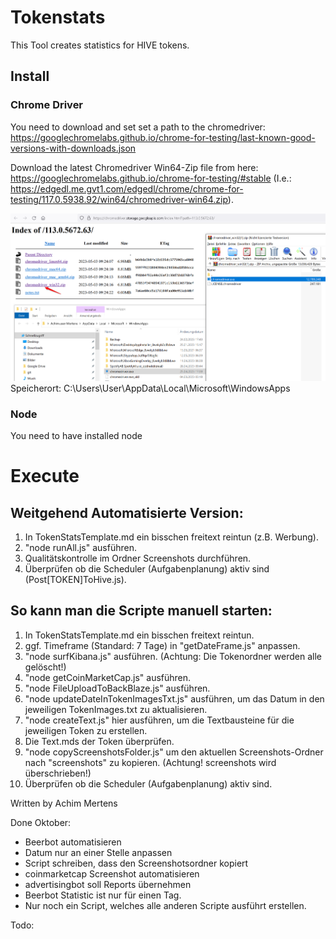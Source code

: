 # Tokenstats

This Tool creates statistics for HIVE tokens.

## Install
### Chrome Driver
You need to download and set set a path to the chromedriver:
https://googlechromelabs.github.io/chrome-for-testing/last-known-good-versions-with-downloads.json

Download the latest Chromedriver Win64-Zip file 
from here: https://googlechromelabs.github.io/chrome-for-testing/#stable
(I.e.: https://edgedl.me.gvt1.com/edgedl/chrome/chrome-for-testing/117.0.5938.92/win64/chromedriver-win64.zip).

![](./chromdriver.png)
Speicherort: C:\Users\User\AppData\Local\Microsoft\WindowsApps

### Node
You need to have installed node

# Execute
## Weitgehend Automatisierte Version:
1. In TokenStatsTemplate.md ein bisschen freitext reintun (z.B. Werbung).
2. "node runAll.js" ausführen.
3. Qualitätskontrolle im Ordner Screenshots durchführen.
4. Überprüfen ob die Scheduler (Aufgabenplanung) aktiv sind (Post[TOKEN]ToHive.js).


## So kann man die Scripte manuell starten:
1.  In TokenStatsTemplate.md ein bisschen freitext reintun.
2.  ggf. Timeframe (Standard: 7 Tage) in "getDateFrame.js" anpassen.
3.  "node surfKibana.js" ausführen. (Achtung: Die Tokenordner werden alle gelöscht!)
4.  "node getCoinMarketCap.js" ausführen.
5.  "node FileUploadToBackBlaze.js" ausführen.
6.  "node updateDateInTokenImagesTxt.js" ausführen, um das Datum in den jeweiligen TokenImages.txt zu aktualisieren.
7.  "node createText.js" hier ausführen, um die Textbausteine für die jeweiligen Token zu erstellen.
8.  Die Text.mds der Token überprüfen.
9.  "node copyScreenshotsFolder.js" um den aktuellen Screenshots-Ordner nach "screenshots" zu kopieren. (Achtung! screenshots wird überschrieben!)
10. Überprüfen ob die Scheduler (Aufgabenplanung) aktiv sind.  


Written by Achim Mertens

Done Oktober:
- Beerbot automatisieren
- Datum nur an einer Stelle anpassen
- Script schreiben, dass den Screenshotsordner kopiert
- coinmarketcap Screenshot automatisieren
- advertisingbot soll Reports übernehmen
- Beerbot Statistic ist nur für einen Tag.
-  Nur noch ein Script, welches alle anderen Scripte ausführt erstellen.

Todo:


